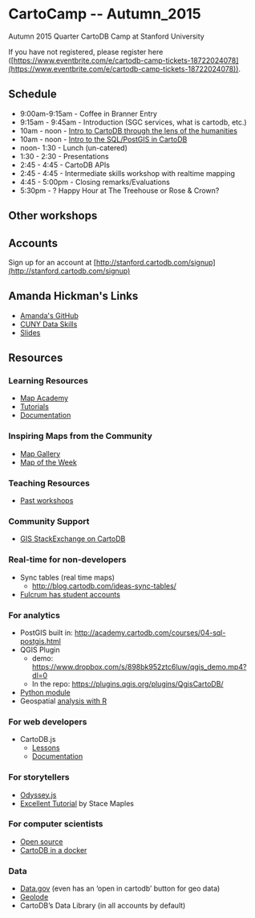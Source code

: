 # CartoCamp -- Autumn_2015

Autumn 2015 Quarter CartoDB Camp at Stanford University

If you have not registered, please register here ([https://www.eventbrite.com/e/cartodb-camp-tickets-18722024078](https://www.eventbrite.com/e/cartodb-camp-tickets-18722024078)).

## Schedule

+ 9:00am-9:15am - Coffee in Branner Entry
+ 9:15am - 9:45am - Introduction (SGC services, what is cartodb, etc.)
+ 10am - noon -  [Intro to CartoDB through the lens of the humanities](https://gist.github.com/makella/7747631a51473403d8cb)
+ 10am - noon -  [Intro to the SQL/PostGIS in CartoDB](https://gist.github.com/ohasselblad/721c7de3cff591635257)
+ noon- 1:30 - Lunch (un-catered)
+ 1:30 - 2:30 - Presentations
+ 2:45 - 4:45 - CartoDB APIs
+ 2:45 - 4:45 - Intermediate skills workshop with realtime mapping
+ 4:45 - 5:00pm - Closing remarks/Evaluations
+ 5:30pm - ? Happy Hour at The Treehouse or Rose & Crown?

## Other workshops

## Accounts

Sign up for an account at [http://stanford.cartodb.com/signup](http://stanford.cartodb.com/signup)

## Amanda Hickman's Links

+ [Amanda's GitHub](http://github.com/amandabee/)
+ [CUNY Data Skills](http://amandabee.github.io/CUNY-data-skills/)
+ [Slides](http://freegreentea.info/talks/2015/cartocamp/#/)

## Resources

### Learning Resources

+ [Map Academy](http://academy.cartodb.com)
+ [Tutorials](http://docs.cartodb.com/tutorials.html)
+ [Documentation](http://docs.cartodb.com)

### Inspiring Maps from the Community

+ [Map Gallery](http://cartodb.com/gallery)
+ [Map of the Week](http://blog.cartodb.com/categories/map-of-the-week/)

### Teaching Resources

+ [Past workshops](http://cartodb.github.io/training)

### Community Support

+ [GIS StackExchange on CartoDB](http://gis.stackexchange.com/questions/tagged/cartodb)

### Real-time for non-developers

+ Sync tables (real time maps)
    + http://blog.cartodb.com/ideas-sync-tables/
+ [Fulcrum has student accounts](http://docs.cartodb.com/tutorials/data_collection_fulcrum.html)

### For analytics

+ PostGIS built in: http://academy.cartodb.com/courses/04-sql-postgis.html
+ QGIS Plugin 
    + demo: https://www.dropbox.com/s/898bk952ztc6luw/qgis_demo.mp4?dl=0
    + In the repo: https://plugins.qgis.org/plugins/QgisCartoDB/
+ [Python module](https://github.com/CartoDB/cartodb-python)
+ Geospatial [analysis with R](https://rstudio-pubs-static.s3.amazonaws.com/70850_91d337d7029f4055adf03556ee89bbe5.html)

### For web developers

+ CartoDB.js
    + [Lessons](http://academy.cartodb.com/courses/03-cartodbjs-ground-up.html)
    + [Documentation](http://docs.cartodb.com/cartodb-platform/cartodb-js.html)

### For storytellers

+ [Odyssey.js](http://cartodb.github.io/odyssey.js/index.html)
+ [Excellent Tutorial](http://mapninja.github.io/CartoDB_Odyssey_Tutorial_for_Story_Maps/) by Stace Maples

### For computer scientists

+ [Open source](https://github.com/CartoDB/)
+ [CartoDB in a docker](https://github.com/sverhoeven/docker-cartodb)

### Data
+ [Data.gov](http://data.gov) (even has an ‘open in cartodb’ button for geo data)
+ [Geolode](http://geolode.org/)
+ CartoDB’s Data Library (in all accounts by default)

